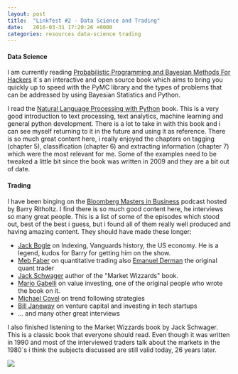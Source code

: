 ```yaml
---
layout: post
title:  "Linkfest #2 - Data Science and Trading"
date:   2016-03-31 17:20:26 +0000
categories: resources data-science trading
---
```


#### Data Science

I am currently reading [Probabilistic Programming and Bayesian Methods For Hackers](http://camdavidsonpilon.github.io/Probabilistic-Programming-and-Bayesian-Methods-for-Hackers/)
it`s an interactive and open source book which aims to bring you quickly up to speed with the PyMC library and the types of problems that can be addressed by using Bayesian Statistics and Python.

I read the [Natural Language Processing with Python](http://www.nltk.org/book/) book. 
This is a very good introduction to text processing, text analytics, machine learning and general python development. 
There is a lot to take in with this book and i can see myself returning to it in the future and using it as reference. 
There is so much great content here, i really enjoyed the chapters on tagging (chapter 5), classification (chapter 6) and extracting information (chapter 7) which were the most relevant for me. Some of the examples need to be tweaked a little bit since the book was written in 2009 and they are a bit out of date.

#### Trading

I have been binging on the [Bloomberg Masters in Business](http://www.bloomberg.com/podcasts/masters_in_business) podcast hosted by Barry Ritholtz. I find there is so much good content here, he interviews so many great people.
This is a list of some of the episodes which stood out, best of the best i guess, but i found all of them really well produced and having amazing content. 
They should have made these longer:

* [Jack Bogle](http://www.bloomberg.com/news/audio/2016-03-11/interview-with-jack-bogle-masters-in-business-audio) on Indexing, Vanguards history, the US economy. He is a legend, kudos for Barry for getting him on the show.
* [Meb Faber](http://www.bloomberg.com/news/audio/2015-03-21/cambria-cio-meb-faber-masters-in-business-audio-) on quantitative trading also [Emanuel Derman](http://www.bloomberg.com/news/audio/2016-02-26/interview-with-emanuel-derman-masters-in-business-audio) the original quant trader
* [Jack Schwager](http://www.bloomberg.com/news/audio/2014-10-04/masters-in-business-market-wizards-by-jack-schwager-audio) author of the "Market Wizzards" book.
* [Mario Gabelli](http://www.bloomberg.com/news/audio/2015-10-30/an-interview-with-mario-gabelli-masters-in-business-audio-) on value investing, one of the original people who wrote the book on it.
* [Michael Covel](http://www.bloomberg.com/news/audio/2016-01-08/interview-with-michael-covel-masters-in-business-audio-) on trend following strategies
* [Bill Janeway](http://www.bloomberg.com/news/audio/2016-01-04/an-interview-with-bill-janeway-masters-in-business-audio-) on venture capital and investing in tech startups
* ... and many other great interviews


I also finished listening to the Market Wizzards book by Jack Schwager. This is a classic book that everyone should read. Even though it was written in 1990 and most of the interviewed traders talk about the markets in the 1980`s i think the subjects discussed are still valid today, 26 years later.

<a rel="nofollow" href="http://www.amazon.co.uk/gp/product/1118273052/ref=as_li_tl?ie=UTF8&camp=1634&creative=6738&creativeASIN=1118273052&linkCode=as2&tag=explormissio-21"><img border="0" src="http://ws-eu.amazon-adsystem.com/widgets/q?_encoding=UTF8&ASIN=1118273052&Format=_SL110_&ID=AsinImage&MarketPlace=GB&ServiceVersion=20070822&WS=1&tag=explormissio-21" ></a><img src="http://ir-uk.amazon-adsystem.com/e/ir?t=explormissio-21&l=as2&o=2&a=1118273052" width="1" height="1" border="0" alt="" style="border:none !important; margin:0px !important;" />